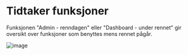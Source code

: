 # Tidtaker funksjoner
Funksjonen "Admin - renndagen" eller "Dashboard - under rennet" gir oversikt over funksjoner som benyttes mens rennet pågår.

![image](https://user-images.githubusercontent.com/56455987/151664085-833b79e7-ecd0-47bc-b307-45d8c5a6655e.png)
